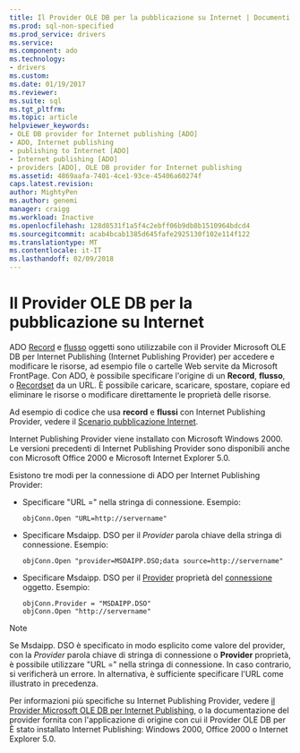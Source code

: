 ```yaml
---
title: Il Provider OLE DB per la pubblicazione su Internet | Documenti Microsoft
ms.prod: sql-non-specified
ms.prod_service: drivers
ms.service: 
ms.component: ado
ms.technology:
- drivers
ms.custom: 
ms.date: 01/19/2017
ms.reviewer: 
ms.suite: sql
ms.tgt_pltfrm: 
ms.topic: article
helpviewer_keywords:
- OLE DB provider for Internet publishing [ADO]
- ADO, Internet publishing
- publishing to Internet [ADO]
- Internet publishing [ADO]
- providers [ADO], OLE DB provider for Internet publishing
ms.assetid: 4869aafa-7401-4ce1-93ce-45406a60274f
caps.latest.revision: 
author: MightyPen
ms.author: genemi
manager: craigg
ms.workload: Inactive
ms.openlocfilehash: 128d8531f1a5f4c2ebff06b9db8b1510964bdcd4
ms.sourcegitcommit: acab4bcab1385d645fafe2925130f102e114f122
ms.translationtype: MT
ms.contentlocale: it-IT
ms.lasthandoff: 02/09/2018
---
```

# <a name="the-ole-db-provider-for-internet-publishing"></a>Il Provider OLE DB per la pubblicazione su Internet
ADO [Record](../../../ado/reference/ado-api/record-object-ado.md) e [flusso](../../../ado/reference/ado-api/stream-object-ado.md) oggetti sono utilizzabile con il Provider Microsoft OLE DB per Internet Publishing (Internet Publishing Provider) per accedere e modificare le risorse, ad esempio file o cartelle Web servite da Microsoft FrontPage. Con ADO, è possibile specificare l'origine di un **Record**, **flusso**, o [Recordset](../../../ado/reference/ado-api/recordset-object-ado.md) da un URL. È possibile caricare, scaricare, spostare, copiare ed eliminare le risorse o modificare direttamente le proprietà delle risorse.  
  
 Ad esempio di codice che usa **record** e **flussi** con Internet Publishing Provider, vedere il [Scenario pubblicazione Internet](../../../ado/guide/data/internet-publishing-scenario.md).  
  
 Internet Publishing Provider viene installato con Microsoft Windows 2000. Le versioni precedenti di Internet Publishing Provider sono disponibili anche con Microsoft Office 2000 e Microsoft Internet Explorer 5.0.  
  
 Esistono tre modi per la connessione di ADO per Internet Publishing Provider:  
  
-   Specificare "URL =" nella stringa di connessione. Esempio:  
  
    ```  
    objConn.Open "URL=http://servername"  
    ```  
  
-   Specificare Msdaipp. DSO per il *Provider* parola chiave della stringa di connessione. Esempio:  
  
    ```  
    objConn.Open "provider=MSDAIPP.DSO;data source=http://servername"  
    ```  
  
-   Specificare Msdaipp. DSO per il [Provider](../../../ado/reference/ado-api/provider-property-ado.md) proprietà del [connessione](../../../ado/reference/ado-api/connection-object-ado.md) oggetto. Esempio:  
  
    ```  
    objConn.Provider = "MSDAIPP.DSO"  
    objConn.Open "http://servername"  
    ```  
  
> [!NOTE]
>  Se Msdaipp. DSO è specificato in modo esplicito come valore del provider, con la *Provider* parola chiave di stringa di connessione o **Provider** proprietà, è possibile utilizzare "URL =" nella stringa di connessione. In caso contrario, si verificherà un errore. In alternativa, è sufficiente specificare l'URL come illustrato in precedenza.  
  
 Per informazioni più specifiche su Internet Publishing Provider, vedere [il Provider Microsoft OLE DB per Internet Publishing](../../../ado/guide/appendixes/microsoft-ole-db-provider-for-internet-publishing.md), o la documentazione del provider fornita con l'applicazione di origine con cui il Provider OLE DB per È stato installato Internet Publishing: Windows 2000, Office 2000 o Internet Explorer 5.0.

